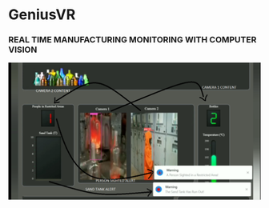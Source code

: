 # GeniusVR
### REAL TIME MANUFACTURING MONITORING WITH COMPUTER VISION

![screenshot](screenshot.png)

